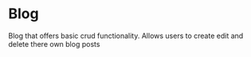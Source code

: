 # Blog
Blog that offers basic crud functionality.
Allows users to create edit and delete there own blog posts
